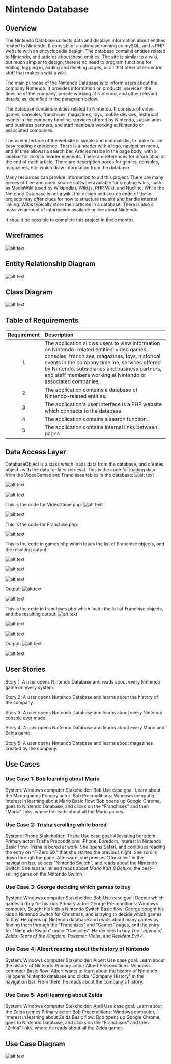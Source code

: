 # Nintendo Database

## Overview
The Nintendo Database collects data and displays information about entities related to Nintendo. It consists of a database running on mySQL, and a PHP website with an encyclopedia design. The database contains entities related to Nintendo, and articles about these entities. The site is similar to a wiki, but much simpler to design; there is no need to program functions for editing, logging in, adding and deleting pages, or all that other user-centric stuff that makes a wiki a wiki.

The main purpose of the Nintendo Database is to inform users about the company Nintendo. It provides information on products, services, the timeline of the company, people working at Nintendo, and other relevant details, as identified in the paragraph below.

The database contains entities related to Nintendo. It consists of video games, consoles, franchises, magazines, toys, mobile devices, historical events in the company timeline, services offered by Nintendo, subsidiaries and business partners, and staff members working at Nintendo or associated companies. 

The user interface of the website is simple and minimalistic, to make for an easy reading experience. There is a header with a logo, navigation menu, and (if time allows) a search bar. Articles reside in the page body, with a sidebar for links to header elements. There are references for information at the end of each article. There are description boxes for games, consoles, magazines, etc. which draw information from the database.

 Many resources can provide information to aid this project. There are many pieces of free and open-source software available for creating wikis, such as MediaWiki (used by Wikipedia), Wiki.js, PHP Wiki, and Nuclino. While the Nintendo Database is not a wiki, the design and source code of these projects may offer clues for how to structure the site and handle internal linking. Wikis typically store their articles in a database. There is also a massive amount of information available online about Nintendo.
 
It should be possible to complete this project in three months.

## Wireframes

![alt text](/images/Wireframe.jpg)

## Entity Relationship Diagram
![alt text](/images/ERD.jpg)

## Class Diagram
![alt text](/images/ClassDiagram.jpg)

## Table of Requirements

| Requirement | Description                                                                  | 
|:-----------:|:-----------------------------------------------------------------------------|
|      1      |The application allows users to view information on Nintendo-related entities: video games, consoles, franchises, magazines, toys, historical events in the company timeline, services offered by Nintendo, subsidiaries and business partners, and staff members working at Nintendo or associated companies.|
|      2      |The application contains a database of Nintendo-related entities.|
|      3      |The application's user interface is a PHP website which connects to the database.|
|      4      |The application contains a search function.|
|      5      |The application contains internal links between pages.|

## Data Access Layer
DatabaseObject is a class which loads data from the database, and creates objects with the data for later retrieval. This is the code for loading data from the VideoGames and Franchises tables in the database:
![alt text](/images/ns1.png)

![alt text](/images/ns2.png)

![alt text](/images/ns3.png)


This is the code for VideoGame.php:
![alt text](/images/ns4.png)

![alt text](/images/ns5.png)


This is the code for Franchise.php:

![alt text](/images/ns6.png)


This is the code in games.php which loads the list of Franchise objects, and the resulting output:

![alt text](/images/ns7.png)

![alt text](/images/ns8.png)

![alt text](/images/ns9.png)


Output:
![alt text](/images/ns10.png)

![alt text](/images/ns11.png)

This is the code in franchises.php which loads the list of Franchise objects, and the resulting output:
![alt text](/images/ns12.png)

![alt text](/images/ns13.png)

![alt text](/images/ns14.png)

Output:
![alt text](/images/ns15.png)

![alt text](/images/ns16.png)

## User Stories

Story 1: A user opens Nintendo Database and reads about every Nintendo game on every system.

Story 2: A user opens Nintendo Database and learns about the history of the company.

Story 3: A user opens Nintendo Database and learns about every Nintendo console ever made.

Story 4: A user opens Nintendo Database and learns about every Mario and Zelda game.

Story 5: A user opens Nintendo Database and learns about magazines created by the company.

## Use Cases

### Use Case 1: Bob learning about Mario
System: Windows computer
Stakeholder: Bob
Use case goal: Learn about the Mario games
Primary actor: Bob
Preconditions: Windows computer, Interest in learning about Mario
Basic flow: Bob opens up Google Chrome, goes to Nintendo Database, and clicks on the "Franchises" and then "Mario" links, where he reads about all the Mario games.

### Use Case 2: Trisha scrolling while bored
System: iPhone
Stakeholder: Trisha
Use case goal: Alleviating boredom
Primary actor: Trisha
Preconditions: iPhone, Boredom, interest in Nintendo
Basic flow: Trisha is bored at work. She opens Safari, and continues reading the entry on "F-Zero GX" that she started the previous night. She scrolls down through the page. Afterward, she presses "Consoles" in the navigation bar, selects "Nintendo Switch", and reads about the Nintendo Switch. She taps a link and reads about <i>Mario Kart 8 Deluxe</i>, the best-selling game on the Nintendo Switch.

### Use Case 3: George deciding which games to buy
System: Windows computer
Stakeholder: Bob
Use case goal: Decide which games to buy for his kids
Primary actor: George
Preconditions: Windows computer, Bought his kids a Nintendo Switch
Basic flow: George bought his kids a Nintendo Switch for Christmas, and is trying to decide which games to buy. He opens up Nintendo database and reads about many games by finding them through the "Franchises" and "Games" pages, and the entry for "Nintendo Switch" under "Consoles". He decides to buy <i>The Legend of Zelda: Tears of the Kingdom</i>, <i>Pokemon Violet</i>, and <i>Resident Evil 4</i>.

### Use Case 4: Albert reading about the history of Nintendo
System: Windows computer
Stakeholder: Albert
Use case goal: Learn about the history of Nintendo
Primary actor: Albert
Preconditions: Windows computer
Basic flow: Albert wants to learn about the history of Nintendo. He opens Nintendo database and clicks "Company History" in the navigation bar. From there, he reads about the company's history.

### Use Case 5: April learning about Zelda
System: Windows computer
Stakeholder: April
Use case goal: Learn about the Zelda games
Primary actor: Bob
Preconditions: Windows computer, Interest in learning about Zelda
Basic flow: Bob opens up Google Chrome, goes to Nintendo Database, and clicks on the "Franchises" and then "Zelda" links, where he reads about all the Zelda games.

## Use Case Diagram

![alt text](/images/UserCaseDiagram.jpg)

